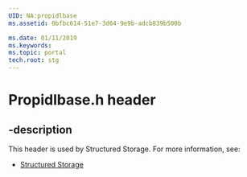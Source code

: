 ```yaml
---
UID: NA:propidlbase
ms.assetid: 0bfbc614-51e7-3d64-9e9b-adcb839b500b

ms.date: 01/11/2019
ms.keywords: 
ms.topic: portal
tech.root: stg
---
```


# Propidlbase.h header


## -description


This header is used by Structured Storage. For more information, see:

- [Structured Storage](../_stg/index.md)

